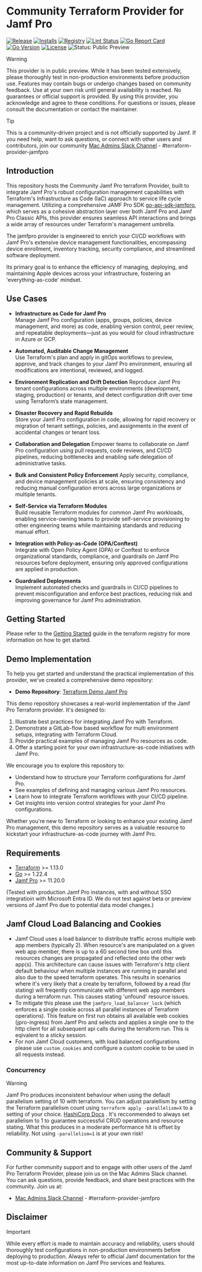 # Community Terraform Provider for Jamf Pro

[![Release](https://img.shields.io/github/v/release/deploymenttheory/terraform-provider-jamfpro)](https://github.com/deploymenttheory/terraform-provider-jamfpro/releases)
[![Installs](https://img.shields.io/badge/dynamic/json?logo=terraform&label=installs&query=$.data.attributes.downloads&url=https%3A%2F%2Fregistry.terraform.io%2Fv2%2Fproviders%2F4960)](https://registry.terraform.io/providers/deploymenttheory/jamfpro)
[![Registry](https://img.shields.io/badge/registry-doc%40latest-lightgrey?logo=terraform)](https://registry.terraform.io/providers/deploymenttheory/jamfpro/latest/docs)
[![Lint Status](https://github.com/deploymenttheory/terraform-provider-jamfpro/workflows/Linter/badge.svg)](https://github.com/deploymenttheory/terraform-provider-jamfpro/actions)
[![Go Report Card](https://goreportcard.com/badge/github.com/deploymenttheory/terraform-provider-jamfpro)](https://goreportcard.com/report/github.com/deploymenttheory/terraform-provider-jamfpro)
[![Go Version](https://img.shields.io/github/go-mod/go-version/deploymenttheory/terraform-provider-jamfpro)](https://go.dev/)
[![License](https://img.shields.io/github/license/deploymenttheory/terraform-provider-jamfpro)](LICENSE)
![Status: Public Preview](https://img.shields.io/badge/status-public%20preview-0078D4)

> [!WARNING]
> This provider is in public preview. While it has been tested extensively, please thoroughly test in non-production environments before production use. Features may contain bugs or undergo changes based on community feedback. Use at your own risk until general availability is reached. No guarantees or official support is provided. By using this provider, you acknowledge and agree to these conditions. For questions or issues, please consult the documentation or contact the maintainer.


> [!TIP]
> This is a community-driven project and is not officially supported by Jamf.
> If you need help, want to ask questions, or connect with other users and contributors, join our community
> [Mac Admins Slack Channel](https://macadmins.slack.com/archives/C06R172PUV6) - #terraform-provider-jamfpro

## Introduction

This repository hosts the Community Jamf Pro terraform Provider, built to integrate Jamf Pro's robust configuration management capabilities with Terraform's Infrastructure as Code (IaC) approach to service life cycle management. Utilizing a comprehensive JAMF Pro SDK [go-api-sdk-jamfpro](https://github.com/deploymenttheory/go-api-sdk-jamfpro), which serves as a cohesive abstraction layer over both Jamf Pro and Jamf Pro Classic APIs, this provider ensures seamless API interactions and brings a wide array of resources under Terraform's management umbrella.

The jamfpro provider is engineered to enrich your CI/CD workflows with Jamf Pro's extensive device management functionalities, encompassing device enrollment, inventory tracking, security compliance, and streamlined software deployment.

Its primary goal is to enhance the efficiency of managing, deploying, and maintaining Apple devices across your infrastructure, fostering an 'everything-as-code' mindset.

## Use Cases

- **Infrastructure as Code for Jamf Pro**  
  Manage Jamf Pro configuration (apps, groups, policies, device management, and more) as code, enabling version control, peer review, and repeatable deployments—just as you would for cloud infrastructure in Azure or GCP.

- **Automated, Auditable Change Management**  
  Use Terraform's plan and apply in gitOps workflows to preview, approve, and track changes to your Jamf Pro environment, ensuring all modifications are intentional, reviewed, and logged.

- **Environment Replication and Drift Detection**
  Reproduce Jamf Pro tenant configurations across multiple environments (development, staging, production) or tenants, and detect configuration drift over time using Terraform’s state management.

- **Disaster Recovery and Rapid Rebuilds**  
  Store your Jamf Pro configuration in code, allowing for rapid recovery or migration of tenant settings, policies, and assignments in the event of accidental changes or tenant loss.

- **Collaboration and Delegation**
  Empower teams to collaborate on Jamf Pro configuration using pull requests, code reviews, and CI/CD pipelines, reducing bottlenecks and enabling safe delegation of administrative tasks.

- **Bulk and Consistent Policy Enforcement**
  Apply security, compliance, and device management policies at scale, ensuring consistency and reducing manual configuration errors across large organizations or multiple tenants.

- **Self-Service via Terraform Modules**  
  Build reusable Terraform modules for common Jamf Pro workloads, enabling service-owning teams to provide self-service provisioning to other engineering teams while maintaining standards and reducing manual effort.

- **Integration with Policy-as-Code (OPA/Conftest)**  
  Integrate with Open Policy Agent (OPA) or Conftest to enforce organizational standards, compliance, and guardrails on Jamf Pro resources before deployment, ensuring only approved configurations are applied in production.

- **Guardrailed Deployments**  
  Implement automated checks and guardrails in CI/CD pipelines to prevent misconfiguration and enforce best practices, reducing risk and improving governance for Jamf Pro administration.

## Getting Started

Please refer to the [Getting Started](https://registry.terraform.io/providers/deploymenttheory/jamfpro/latest/docs) guide in the terraform registry for more information on how to get started.

## Demo Implementation

To help you get started and understand the practical implementation of this provider, we've created a comprehensive demo repository:

- **Demo Repository**: [Terraform Demo Jamf Pro](https://github.com/deploymenttheory/terraform-demo-jamfpro-v2)

This demo repository showcases a real-world implementation of the Jamf Pro Terraform provider. It's designed to:

1. Illustrate best practices for integrating Jamf Pro with Terraform.
2. Demonstrate a GitLab-flow based workflow for multi environment setups, integrating with Terraform Cloud.
3. Provide practical examples of managing Jamf Pro resources as code.
4. Offer a starting point for your own infrastructure-as-code initiatives with Jamf Pro.

We encourage you to explore this repository to:

- Understand how to structure your Terraform configurations for Jamf Pro.
- See examples of defining and managing various Jamf Pro resources.
- Learn how to integrate Terraform workflows with your CI/CD pipeline.
- Get insights into version control strategies for your Jamf Pro configurations.

Whether you're new to Terraform or looking to enhance your existing Jamf Pro management, this demo repository serves as a valuable resource to kickstart your infrastructure-as-code journey with Jamf Pro.

## Requirements

- [Terraform](https://developer.hashicorp.com/terraform/downloads) >= 1.13.0
- [Go](https://golang.org/doc/install) >= 1.22.4
- [Jamf Pro](https://www.jamf.com/) >= 11.20.0

(Tested with production Jamf Pro instances, with and without SSO integratioin with Microsoft Entra ID. We do not test against beta or preview versions of Jamf Pro due to potential data model changes.)

## Jamf Cloud Load Balancing and Cookies

- Jamf Cloud uses a load balancer to distribute traffic across multiple web app members (typically 2). When resource's are manipulated on a given web app member, there is up to a 60 second time box until this resources changes are propagated and reflected onto the other web app(s). This architecture can cause issues with Terraform's http client default behaviour when multiple instances are running in parallel and also due to the speed terraform operates. This results in scenarios where it's very likely that a create by terraform, followed by a read (for stating) will freqently communicate with different web app members during a terraform run. This causes stating 'unfound' resource issues.
- To mitigate this please use the `jamfpro_load_balancer_lock` (which enforces a single cookie across all parallel instances of Terraform operations). This feature on first run obtains all available web cookies (jpro-ingress) from Jamf Pro and selects and applies a single one to the http client for all subsequent api calls during the terraform run. This is eqivalent to a sticky session.
- For non Jamf Cloud customers, with load balanced configurations please use `custom_cookies` and configure a custom cookie to be used in all requests instead.

### Concurrency

> [!WARNING]
> Jamf Pro produces inconsistent behaviour when using the default parallelism setting of 10 with terraform. You can adjust paralellism by setting the Terraform parallelism count using `terraform apply -parallelism=X` to a setting of your choice. [HashiCorp Docs](https://developer.hashicorp.com/terraform/cli/commands/apply#parallelism-n) . It's recconmended to always set parallelism to 1 to guarantee successful CRUD operations and resource stating. What this produces in a moderate performance hit is offset by reliability. Not using `-parallelism=1` is at your own risk!

## Community & Support

For further community support and to engage with other users of the Jamf Pro Terraform Provider, please join us on the Mac Admins Slack channel. You can ask questions, provide feedback, and share best practices with the community. Join us at:

- [Mac Admins Slack Channel](https://macadmins.slack.com/archives/C06R172PUV6) - #terraform-provider-jamfpro


## Disclaimer

> [!IMPORTANT]  
> While every effort is made to maintain accuracy and reliability, users should thoroughly test configurations in non-production environments before deploying to production. Always refer to official Jamf documentation for the most up-to-date information on Jamf Pro services and features.
